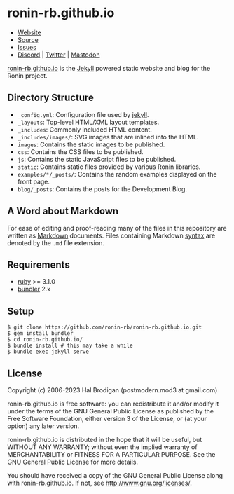 # ronin-rb.github.io

* [Website][website]
* [Source](https://github.com/ronin-rb/ronin-rb.github.io)
* [Issues](https://github.com/ronin-rb/ronin-rb.github.io/issues)
* [Discord](https://discord.gg/6WAb3PsVX9) |
  [Twitter](https://twitter.com/ronin_rb) |
  [Mastodon](https://infosec.exchange/@ronin_rb)

[ronin-rb.github.io][website] is the [Jekyll][jekyll] powered static website
and blog for the Ronin project.

## Directory Structure

* `_config.yml`: Configuration file used by [jekyll].
* `_layouts`: Top-level HTML/XML layout templates.
* `_includes`: Commonly included HTML content.
* `_includes/images/`: SVG images that are inlined into the HTML.
* `images`: Contains the static images to be published.
* `css`: Contains the CSS files to be published.
* `js`: Contains the static JavaScript files to be published.
* `static`: Contains static files provided by various Ronin libraries.
* `examples/*/_posts/`: Contains the random examples displayed on the
  front page.
* `blog/_posts`: Contains the posts for the Development Blog.

## A Word about Markdown

For ease of editing and proof-reading many of the files in this repository
are written as [Markdown] documents. Files containing Markdown [syntax] are
denoted by the `.md` file extension.

## Requirements

* [ruby] >= 3.1.0
* [bundler] 2.x

## Setup

```shell
$ git clone https://github.com/ronin-rb/ronin-rb.github.io.git
$ gem install bundler
$ cd ronin-rb.github.io/
$ bundle install # this may take a while
$ bundle exec jekyll serve
```

## License

Copyright (c) 2006-2023 Hal Brodigan (postmodern.mod3 at gmail.com)

ronin-rb.github.io is free software: you can redistribute it and/or
modify it under the terms of the GNU General Public License as published by
the Free Software Foundation, either version 3 of the License, or
(at your option) any later version.

ronin-rb.github.io is distributed in the hope that it will be useful,
but WITHOUT ANY WARRANTY; without even the implied warranty of
MERCHANTABILITY or FITNESS FOR A PARTICULAR PURPOSE.  See the
GNU General Public License for more details.

You should have received a copy of the GNU General Public License
along with ronin-rb.github.io.  If not, see
<http://www.gnu.org/licenses/>.

[website]: https://ronin-rb.dev/

[Markdown]: http://en.wikipedia.org/wiki/Markdown
[syntax]: http://daringfireball.net/projects/markdown/basics

[ruby]: https://www.ruby-lang.org/
[bundler]: https://bundler.io/
[jekyll]: https://jekyllrb.com/
[kramdown]: https://kramdown.gettalong.org/
